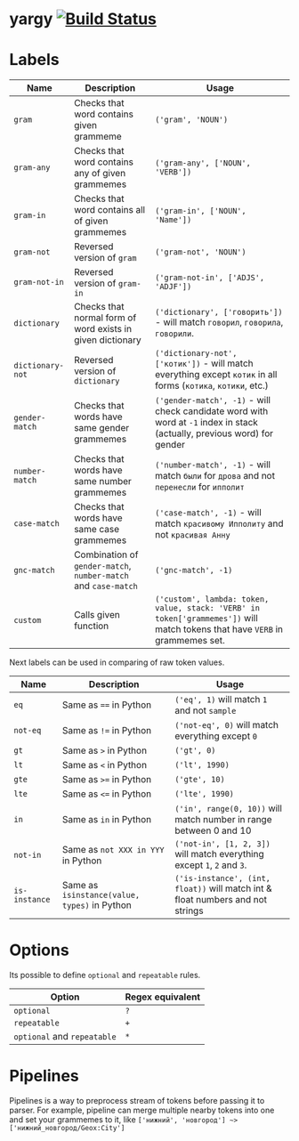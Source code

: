 # yargy [![Build Status](https://travis-ci.org/bureaucratic-labs/yargy.svg?branch=master)](https://travis-ci.org/bureaucratic-labs/yargy)

# Labels

| Name | Description | Usage |
| ---- | ----------- | ----- |
| `gram` | Checks that word contains given grammeme | `('gram', 'NOUN')` |
| `gram-any` | Checks that word contains any of given grammemes | `('gram-any', ['NOUN', 'VERB'])` |
| `gram-in` | Checks that word contains all of given grammemes | `('gram-in', ['NOUN', 'Name'])` |
| `gram-not` | Reversed version of `gram` | `('gram-not', 'NOUN')` |
| `gram-not-in` | Reversed version of `gram-in` | `('gram-not-in', ['ADJS', 'ADJF'])` |
| `dictionary` | Checks that normal form of word exists in given dictionary | `('dictionary', ['говорить'])` - will match `говорил`, `говорила`, `говорили`.
| `dictionary-not` | Reversed version of `dictionary` | `('dictionary-not', ['котик'])` - will match everything except `котик` in all forms (`котика`, `котики`, etc.) | 
| `gender-match` | Checks that words have same gender grammemes | `('gender-match', -1)` - will check candidate word with word at `-1` index in stack (actually, previous word) for gender | equality. E.g. when previous_word=`Пьер` it will match `был` and not `была` |
| `number-match` | Checks that words have same number grammemes | `('number-match', -1)` - will match `были` for `дрова` and not `перенесли` for `ипполит` |
| `case-match` | Checks that words have same case grammemes | `('case-match', -1)` - will match `красивому Ипполиту` and not `красивая Анну` |
| `gnc-match` | Combination of `gender-match`, `number-match` and `case-match` | `('gnc-match', -1)` |
| `custom` | Calls given function | `('custom', lambda: token, value, stack: 'VERB' in token['grammemes'])` will match tokens that have `VERB` in grammemes set. |  

Next labels can be used in comparing of raw token values.  

| Name | Description | Usage |
| ---- | ----------- | ----- |
| `eq` | Same as `==` in Python | `('eq', 1)` will match `1` and not `sample` |
| `not-eq` | Same as `!=` in Python | `('not-eq', 0)` will match everything except `0` |
| `gt` | Same as `>` in Python | `('gt', 0)` |
| `lt` | Same as `<` in Python | `('lt', 1990)` |
| `gte` | Same as `>=` in Python | `('gte', 10)` |
| `lte` | Same as `<=` in Python | `('lte', 1990)` |
| `in` | Same as `in` in Python | `('in', range(0, 10))` will match number in range between 0 and 10 |
| `not-in` | Same as `not XXX in YYY` in Python | `('not-in', [1, 2, 3])` will match everything except `1`, `2` and `3`. | 
| `is-instance` | Same as `isinstance(value, types)` in Python | `('is-instance', (int, float))` will match int & float numbers and not strings | 

# Options

Its possible to define `optional` and `repeatable` rules.  

| Option | Regex equivalent |
| ------ | ---------------- |
| `optional` | `?` |  
| `repeatable` | `+` |  
| `optional` and `repeatable` | `*` |  

# Pipelines

Pipelines is a way to preprocess stream of tokens before passing it to parser. For example, pipeline can merge multiple nearby tokens into one and set your grammemes to it, like `['нижний', 'новгород'] ~> ['нижний_новгород/Geox:City']`  
